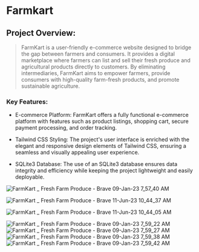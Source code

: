 # Farmkart

## Project Overview:
> FarmKart is a user-friendly e-commerce website designed to bridge the gap between farmers and consumers. It provides a digital marketplace where farmers can list and sell their fresh produce and agricultural products directly to customers. By eliminating intermediaries, FarmKart aims to empower farmers, provide consumers with high-quality farm-fresh products, and promote sustainable agriculture.

### Key Features:

- E-commerce Platform: FarmKart offers a fully functional e-commerce platform with features such as product listings, shopping cart, secure payment processing, and order tracking.

- Tailwind CSS Styling: The project's user interface is enriched with the elegant and responsive design elements of Tailwind CSS, ensuring a seamless and visually appealing user experience.

- SQLite3 Database: The use of an SQLite3 database ensures data integrity and efficiency while keeping the project lightweight and easily deployable.



![FarmKart _ Fresh Farm Produce - Brave 09-Jan-23 7_57_40 AM](https://github.com/Void-Monarch/Farmkart/assets/102967317/f173f842-b380-4f21-ac25-f9c8492d9be1)

![FarmKart _ Fresh Farm Produce - Brave 11-Jun-23 10_44_37 AM](https://github.com/Void-Monarch/Farmkart/assets/102967317/4d4a03c8-5733-449a-b522-9083ddc4b590)

![FarmKart _ Fresh Farm Produce - Brave 11-Jun-23 10_44_05 AM](https://github.com/Void-Monarch/Farmkart/assets/102967317/8b61b23c-c8d2-45f0-9fe2-3ef36f5f390c)

![FarmKart _ Fresh Farm Produce - Brave 09-Jan-23 7_59_22 AM](https://github.com/Void-Monarch/Farmkart/assets/102967317/aaba2f62-d2c7-459e-a9e3-b8298ff3fc20)
![FarmKart _ Fresh Farm Produce - Brave 09-Jan-23 7_59_27 AM](https://github.com/Void-Monarch/Farmkart/assets/102967317/543b92c3-c687-4abe-a6ca-e73764079e03)
![FarmKart _ Fresh Farm Produce - Brave 09-Jan-23 7_59_38 AM](https://github.com/Void-Monarch/Farmkart/assets/102967317/37d18361-c034-4c14-b9bc-9510ab596812)
![FarmKart _ Fresh Farm Produce - Brave 09-Jan-23 7_59_42 AM](https://github.com/Void-Monarch/Farmkart/assets/102967317/c32a8aee-d4a1-463e-86ea-82473d4b2ea7)
